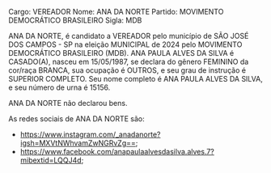 Cargo: VEREADOR
Nome: ANA DA NORTE
Partido: MOVIMENTO DEMOCRÁTICO BRASILEIRO
Sigla: MDB

ANA DA NORTE, é candidato a VEREADOR pelo município de SÃO JOSÉ DOS CAMPOS - SP na eleição MUNICIPAL de 2024 pelo MOVIMENTO DEMOCRÁTICO BRASILEIRO (MDB).
ANA PAULA ALVES DA SILVA é CASADO(A), nasceu em 15/05/1987, se declara do gênero FEMININO da cor/raça BRANCA, sua ocupação é OUTROS, e seu grau de instrução é SUPERIOR COMPLETO.
Seu nome completo é ANA PAULA ALVES DA SILVA, e seu número de urna é 15156.

ANA DA NORTE não declarou bens.


As redes sociais de ANA DA NORTE são:
- https://www.instagram.com/_anadanorte?igsh=MXVtNWhvamZwNGRvZg==;
- https://www.facebook.com/anapaulaalvesdasilva.alves.7?mibextid=LQQJ4d;